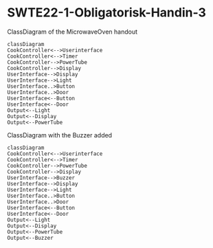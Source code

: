 # SWTE22-1-Obligatorisk-Handin-3

ClassDiagram of the MicrowaveOven handout
```mermaid
classDiagram
CookController<-->Userinterface
CookController<-->Timer
CookController-->PowerTube
CookController-->Display
UserInterface-->Display
UserInterface-->Light
UserInterface..>Button
UserInterface..>Door
UserInterface<--Button
UserInterface<--Door
Output<--Light
Output<--Display
Output<--PowerTube
```

ClassDiagram with the Buzzer added
```mermaid
classDiagram
CookController<-->Userinterface
CookController<-->Timer
CookController-->PowerTube
CookController-->Display
UserInterface-->Buzzer
UserInterface-->Display
UserInterface-->Light
UserInterface..>Button
UserInterface..>Door
UserInterface<--Button
UserInterface<--Door
Output<--Light
Output<--Display
Output<--PowerTube
Output<--Buzzer
```